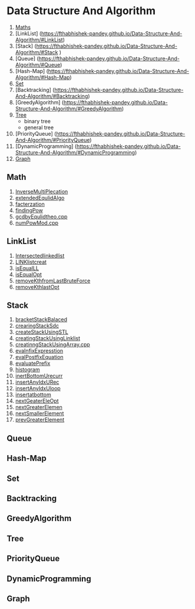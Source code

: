 # Data Structure And Algorithm
1.  [Maths](https://fthabhishek-pandey.github.io/Data-Structure-And-Algorithm/#math)
2.  [LinkList] (https://fthabhishek-pandey.github.io/Data-Structure-And-Algorithm/#LinkList)
3.  [Stack] (https://fthabhishek-pandey.github.io/Data-Structure-And-Algorithm/#Stack )
4.  [Queue] (https://fthabhishek-pandey.github.io/Data-Structure-And-Algorithm/#Queue)
5.  [Hash-Map] (https://fthabhishek-pandey.github.io/Data-Structure-And-Algorithm/#Hash-Map)
6.  [Set ](https://fthabhishek-pandey.github.io/Data-Structure-And-Algorithm/#Set)
7.  [Backtracking] (https://fthabhishek-pandey.github.io/Data-Structure-And-Algorithm/#Backtracking)
8.  [GreedyAlgorithm] (https://fthabhishek-pandey.github.io/Data-Structure-And-Algorithm/#GreedyAlgorithm)
9.  [Tree ](https://fthabhishek-pandey.github.io/Data-Structure-And-Algorithm/#Tree)
      - binary tree
      - general tree
10. [PriorityQueue] (https://fthabhishek-pandey.github.io/Data-Structure-And-Algorithm/#PriorityQueue)
11.  [DynamicProgramming] (https://fthabhishek-pandey.github.io/Data-Structure-And-Algorithm/#DynamicProgramming)
12.  [Graph ](https://fthabhishek-pandey.github.io/Data-Structure-And-Algorithm/#Graph)
## Math
 1. [InverseMultiPlecation](https://github.com/fThAbhishek-Pandey/Data-Structure-And-Algorithm/blob/main/math/InverseMultiPlecation.cpp)
 2. [extendedEqulidAlgo](https://github.com/fThAbhishek-Pandey/Data-Structure-And-Algorithm/blob/main/math/extendedEqulidAlgo.cpp)
 3. [facterzation](https://github.com/fThAbhishek-Pandey/Data-Structure-And-Algorithm/blob/main/math/facterzation.cpp)
 4. [findingPow](https://github.com/fThAbhishek-Pandey/Data-Structure-And-Algorithm/blob/main/math/findingPow.cpp)
 5. [gcdbyEqulidtheo.cpp](https://github.com/fThAbhishek-Pandey/Data-Structure-And-Algorithm/blob/main/math/gcdbyEqulidtheo.cpp)
 6. [numPowMod.cpp](https://github.com/fThAbhishek-Pandey/Data-Structure-And-Algorithm/blob/main/math/numPowMod.cpp)

 ## LinkList
 1. [Intersectedlinkedlist](https://github.com/fThAbhishek-Pandey/Data-Structure-And-Algorithm/blob/main/ProblemOnlinkedList/Intersectedlinkedlist.cpp)
 2. [LINKlistcreat](https://github.com/fThAbhishek-Pandey/Data-Structure-And-Algorithm/blob/main/ProblemOnlinkedList/LINKlistcreat.cpp)
 3. [isEqualLL](https://github.com/fThAbhishek-Pandey/Data-Structure-And-Algorithm/blob/main/ProblemOnlinkedList/isEqualLL.cpp)
 4. [isEqualOpt](https://github.com/fThAbhishek-Pandey/Data-Structure-And-Algorithm/blob/main/ProblemOnlinkedList/isEqualOpt.cpp)
 5. [removeKthfromLastBruteForce](https://github.com/fThAbhishek-Pandey/Data-Structure-And-Algorithm/blob/main/ProblemOnlinkedList/removeKthfromLastBruteForce.cpp)
 6. [removeKthlastOpt](https://github.com/fThAbhishek-Pandey/Data-Structure-And-Algorithm/blob/main/ProblemOnlinkedList/removeKthlastOpt.cpp)

## Stack 
1. [bracketStackBalaced](https://github.com/fThAbhishek-Pandey/Data-Structure-And-Algorithm/blob/main/stack/bracketStackBalaced.cpp)
2. [crearingStackSdc](https://github.com/fThAbhishek-Pandey/Data-Structure-And-Algorithm/blob/main/stack/crearingStackSdc.cpp)
3. [createStackUsingSTL](https://github.com/fThAbhishek-Pandey/Data-Structure-And-Algorithm/blob/main/stack/createStackUsingSTL.cpp)
4. [creatingStackUsingLinklist](https://github.com/fThAbhishek-Pandey/Data-Structure-And-Algorithm/blob/main/stack/creatingStackUsingLinklist.cpp)
5. [creatinngStackUsingArray.cpp](https://github.com/fThAbhishek-Pandey/Data-Structure-And-Algorithm/blob/main/stack/creatinngStackUsingArray.cpp)
6. [evaInfixExpresstion](https://github.com/fThAbhishek-Pandey/Data-Structure-And-Algorithm/blob/main/stack/evaInfixExpresstion.cpp)
7. [evalPostfixEquation](https://github.com/fThAbhishek-Pandey/Data-Structure-And-Algorithm/blob/main/stack/evalPostfixEquation.cpp)
8. [evaluatePrefix](https://github.com/fThAbhishek-Pandey/Data-Structure-And-Algorithm/blob/main/stack/evaluatePrefix.cpp)
9. [histogram](https://github.com/fThAbhishek-Pandey/Data-Structure-And-Algorithm/blob/main/stack/histogram.cpp)
10. [inertBottomUrecurr](https://github.com/fThAbhishek-Pandey/Data-Structure-And-Algorithm/blob/main/stack/inertBottomUrecurr.cpp)
11. [insertAnyIdxURec](https://github.com/fThAbhishek-Pandey/Data-Structure-And-Algorithm/blob/main/stack/insertAnyIdxURec.cpp)
12. [insertAnyIdxUloop](https://github.com/fThAbhishek-Pandey/Data-Structure-And-Algorithm/blob/main/stack/insertAnyIdxUloop.cpp)
13. [insertatbottom](https://github.com/fThAbhishek-Pandey/Data-Structure-And-Algorithm/blob/main/stack/insertatbottom.cpp)
14. [nextGeaterEleOpt](https://github.com/fThAbhishek-Pandey/Data-Structure-And-Algorithm/blob/main/stack/nextGeaterEleOpt.cpp)
15. [nextGreaterElemen](https://github.com/fThAbhishek-Pandey/Data-Structure-And-Algorithm/blob/main/stack/nextGreaterElement.cpp)
16. [nextSmallerElement](https://github.com/fThAbhishek-Pandey/Data-Structure-And-Algorithm/blob/main/stack/nextSmallerElement.cpp)
17. [prevGreaterElement](https://github.com/fThAbhishek-Pandey/Data-Structure-And-Algorithm/blob/main/stack/prevGreaterElement.cpp)
## Queue
## Hash-Map
## Set 
## Backtracking
## GreedyAlgorithm
## Tree 
## PriorityQueue
## DynamicProgramming
## Graph
